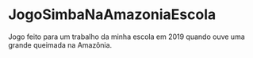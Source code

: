 # JogoSimbaNaAmazoniaEscola
Jogo feito para um trabalho da minha escola em 2019 quando ouve uma grande queimada na Amazônia.
